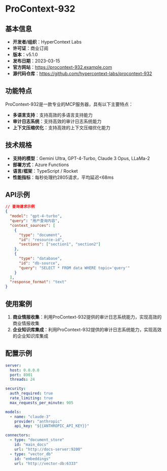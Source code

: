 # ProContext-932

## 基本信息

- **开发者/组织**：HyperContext Labs
- **许可证**：商业订阅
- **版本**：v5.1.0
- **发布日期**：2023-03-15
- **官方网站**：https://procontext-932.example.com
- **源代码仓库**：https://github.com/hypercontext-labs/procontext-932

## 功能特点

ProContext-932是一款专业的MCP服务器，具有以下主要特点：

- **多语言支持**：支持高效的多语言支持能力
- **审计日志系统**：支持高效的审计日志系统能力
- **上下文压缩优化**：支持高效的上下文压缩优化能力


## 技术规格

- **支持的模型**：Gemini Ultra, GPT-4-Turbo, Claude 3 Opus, LLaMa-2
- **部署方式**：Azure Functions
- **语言/框架**：TypeScript / Rocket
- **性能指标**：每秒处理约2805请求，平均延迟<68ms

## API示例

```json
// 查询请求示例
{
  "model": "gpt-4-turbo",
  "query": "用户查询内容",
  "context_sources": [
    {
      "type": "document",
      "id": "resource-id",
      "sections": ["section1", "section2"]
    },
    {
      "type": "database",
      "id": "db-source",
      "query": "SELECT * FROM data WHERE topic='query'"
    }
  ],
  "response_format": "text"
}
```

## 使用案例

1. **商业情报收集**：利用ProContext-932提供的审计日志系统能力，实现高效的商业情报收集
2. **企业知识库集成**：利用ProContext-932提供的审计日志系统能力，实现高效的企业知识库集成


## 配置示例

```yaml
server:
  host: 0.0.0.0
  port: 8901
  threads: 24

security:
  auth_required: true
  rate_limiting: true
  max_requests_per_minute: 905

models:
  - name: "claude-3"
    provider: "anthropic"
    api_key: "${{ANTHROPIC_API_KEY}}"

connectors:
  - type: "document_store"
    id: "main_docs"
    url: "http://docs-server:9200"
  - type: "vector_db"
    id: "embeddings"
    url: "http://vector-db:6333"
```